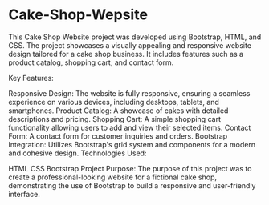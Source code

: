 # Cake-Shop-Wepsite
This Cake Shop Website project was developed using Bootstrap, HTML, and CSS. The project showcases a visually appealing and responsive website design tailored for a cake shop business. It includes features such as a product catalog, shopping cart, and contact form.

Key Features:

Responsive Design: The website is fully responsive, ensuring a seamless experience on various devices, including desktops, tablets, and smartphones.
Product Catalog: A showcase of cakes with detailed descriptions and pricing.
Shopping Cart: A simple shopping cart functionality allowing users to add and view their selected items.
Contact Form: A contact form for customer inquiries and orders.
Bootstrap Integration: Utilizes Bootstrap's grid system and components for a modern and cohesive design.
Technologies Used:

HTML
CSS
Bootstrap
Project Purpose:
The purpose of this project was to create a professional-looking website for a fictional cake shop, demonstrating the use of Bootstrap to build a responsive and user-friendly interface.
